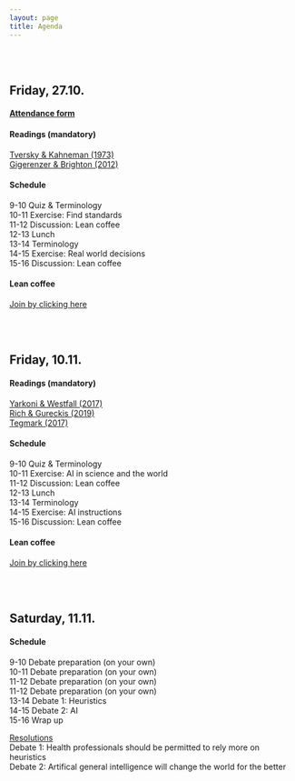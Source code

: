 ```yaml
---
layout: page
title: Agenda
---
```


<link rel="stylesheet" href="https://cdnjs.cloudflare.com/ajax/libs/font-awesome/4.7.0/css/font-awesome.min.css">

<style>
e {
  font-size: 1.5em;
  font-weight: 900;
}
</style>

<br><br>

## Friday, 27.10.

#### <a href="https://forms.gle/LMj5FE34rM6vwStk6">Attendance form</a>

#### Readings (mandatory)

<a href="https://dwulff.github.io/DI_2022Autumn/assets/pdf/Tversky&Kahneman1973Heuristics&Biases.pdf">Tversky & Kahneman (1973)</a><br>
<a href="https://dwulff.github.io/DI_2022Autumn/assets/pdf/GigerenzerBrighton2012.pdf">Gigerenzer & Brighton (2012)</a>

#### Schedule

9-10	Quiz & Terminology<br>
10-11	Exercise: Find standards<br>
11-12	Discussion: Lean coffee<br>
12-13	Lunch<br>
13-14	Terminology<br>
14-15	Exercise: Real world decisions<br>
15-16	Discussion: Lean coffee<br>

#### Lean coffee

<a href="https://www.leancoffeetable.com/TaskBoard/View/c9150eed-8a81-4214-a7d0-0448a58116a0?guest=true">Join by clicking here</a>

<br><br>

## Friday, 10.11.

#### Readings (mandatory)

<a href="https://dwulff.github.io/DI_2022Autumn/assets/pdf/YarkoniWestfall2017.pdf">Yarkoni & Westfall (2017)</a><br>
<a href="https://dwulff.github.io/DI_2022Autumn/assets/pdf/RichGureckis2019.pdf">Rich & Gureckis (2019)</a><br>
<a href="https://dwulff.github.io/DI_2022Autumn/assets/pdf/Tegmark2017Omegas.pdf">Tegmark (2017)</a>

#### Schedule

9-10	Quiz & Terminology<br>
10-11	Exercise: AI in science and the world<br>
11-12	Discussion: Lean coffee<br>
12-13	Lunch<br>
13-14	Terminology<br>
14-15	Exercise: AI instructions<br>
15-16	Discussion: Lean coffee

#### Lean coffee

<a href="https://www.leancoffeetable.com/TaskBoard/View/c9150eed-8a81-4214-a7d0-0448a58116a0?guest=true">Join by clicking here</a>

<br><br>

## Saturday, 11.11.

#### Schedule

9-10	Debate preparation (on your own)<br>
10-11	Debate preparation (on your own)<br>
11-12	Debate preparation (on your own)<br>
11-12	Debate preparation (on your own)<br>
13-14	Debate 1: Heuristics<br>
14-15	Debate 2: AI<br>
15-16	Wrap up

<u>Resolutions</u><br>
Debate 1: Health professionals should be permitted to rely more on heuristics<br>
Debate 2: Artifical general intelligence will change the world for the better 



